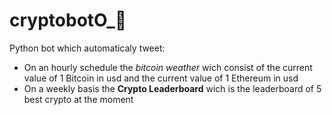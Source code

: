 # cryptobotO_🤖

Python bot which automaticaly tweet:
- On an hourly schedule the _bitcoin weather_ wich consist of the current value of 1 Bitcoin in usd and the current value of 1 Ethereum in usd
- On a weekly basis the **Crypto Leaderboard** wich is the leaderboard of 5 best crypto at the moment
